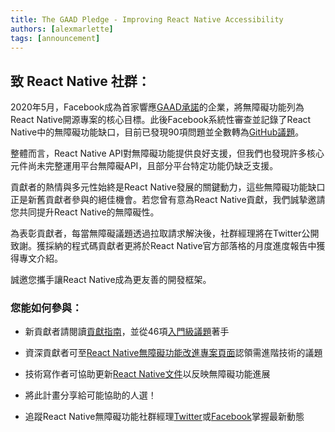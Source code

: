 ```yaml
---
title: The GAAD Pledge - Improving React Native Accessibility
authors: [alexmarlette]
tags: [announcement]
---
```


## 致 React Native 社群：

2020年5月，Facebook成為首家響應[GAAD承諾](https://diamond.la/GAADPledge/)的企業，將無障礙功能列為React Native開源專案的核心目標。此後Facebook系統性審查並記錄了React Native中的無障礙功能缺口，目前已發現90項問題並全數轉為[GitHub議題](https://github.com/facebook/react-native/projects/15)。

整體而言，React Native API對無障礙功能提供良好支援，但我們也發現許多核心元件尚未完整運用平台無障礙API，且部分平台特定功能仍缺乏支援。

貢獻者的熱情與多元性始終是React Native發展的關鍵動力，這些無障礙功能缺口正是新舊貢獻者參與的絕佳機會。若您曾有意為React Native貢獻，我們誠摯邀請您共同提升React Native的無障礙性。

為表彰貢獻者，每當無障礙議題透過拉取請求解決後，社群經理將在Twitter公開致謝。獲採納的程式碼貢獻者更將於React Native官方部落格的月度進度報告中獲得專文介紹。

誠邀您攜手讓React Native成為更友善的開發框架。

### 您能如何參與：

- 新貢獻者請閱讀[貢獻指南](https://github.com/facebook/react-native/blob/master/CONTRIBUTING.md)，並從46項[入門級議題](https://github.com/facebook/react-native/issues?q=is%3Aopen+is%3Aissue+label%3A%22Good+first+issue%22+label%3AAccessibility)著手

- 資深貢獻者可至[React Native無障礙功能改進專案頁面](https://github.com/facebook/react-native/projects/15)認領需進階技術的議題

- 技術寫作者可協助更新[React Native文件](https://github.com/facebook/react-native-website#-overview)以反映無障礙功能進展

- 將此計畫分享給可能協助的人選！

- 追蹤React Native無障礙功能社群經理[Twitter](https://twitter.com/alexmarlette)或[Facebook](https://www.facebook.com/React-Native-Open-Source-Accessibility-Community-Manager-102732258549941)掌握最新動態